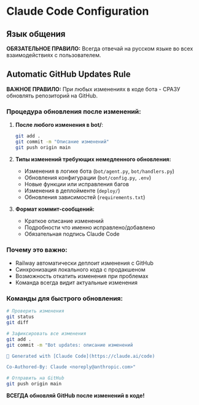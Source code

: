 # Claude Code Configuration

## Язык общения
**ОБЯЗАТЕЛЬНОЕ ПРАВИЛО:** Всегда отвечай на русском языке во всех взаимодействиях с пользователем.

## Automatic GitHub Updates Rule

**ВАЖНОЕ ПРАВИЛО:** При любых изменениях в коде бота - СРАЗУ обновлять репозиторий на GitHub.

### Процедура обновления после изменений:

1. **После любого изменения в bot/**:
   ```bash
   git add .
   git commit -m "Описание изменений"
   git push origin main
   ```

2. **Типы изменений требующих немедленного обновления:**
   - Изменения в логике бота (`bot/agent.py`, `bot/handlers.py`)
   - Обновления конфигурации (`bot/config.py`, `.env`)
   - Новые функции или исправления багов
   - Изменения в деплойменте (`deploy/`)
   - Обновления зависимостей (`requirements.txt`)

3. **Формат коммит-сообщений:**
   - Краткое описание изменений
   - Подробности что именно исправлено/добавлено
   - Обязательная подпись Claude Code

### Почему это важно:

- Railway автоматически деплоит изменения с GitHub
- Синхронизация локального кода с продакшеном
- Возможность откатить изменения при проблемах
- Команда всегда видит актуальные изменения

### Команды для быстрого обновления:

```bash
# Проверить изменения
git status
git diff

# Зафиксировать все изменения
git add .
git commit -m "Bot updates: описание изменений

🤖 Generated with [Claude Code](https://claude.ai/code)

Co-Authored-By: Claude <noreply@anthropic.com>"

# Отправить на GitHub
git push origin main
```

**ВСЕГДА обновляй GitHub после изменений в коде!**